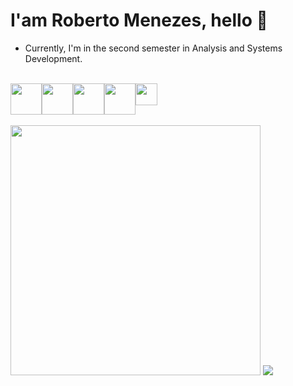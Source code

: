 <h1>I'am Roberto Menezes, hello 👋</h1>

- Currently, I'm in the second semester in Analysis and Systems Development. 

<br>
<section style="display: flex;">
    <img src="https://upload.wikimedia.org/wikipedia/commons/thumb/9/99/Unofficial_JavaScript_logo_2.svg/1200px-Unofficial_JavaScript_logo_2.svg.png" style="width:50px;">
    <img src="https://encrypted-tbn0.gstatic.com/images?q=tbn:ANd9GcS0UwCF_o_Dmq3pcQwVPAcHquwJckGUFKydbA&usqp=CAU" style="width: 50px;">
    <img src="https://upload.wikimedia.org/wikipedia/commons/thumb/c/c3/Python-logo-notext.svg/1869px-Python-logo-notext.svg.png" style="width:50px;">
    <img src="https://cdn-icons-png.flaticon.com/512/5968/5968282.png" style="width:50px;">
    <img src="https://static-00.iconduck.com/assets.00/sql-database-generic-icon-1521x2048-d0vdpxpg.png" style="width:35px;">
</section>
<br>
<div>
    <img width="400px" src="https://github-readme-stats.vercel.app/api?username=RobertSDM&show_icons=true&theme=tokyonight" />
    <img src="https://github-readme-stats.vercel.app/api/top-langs/?username=RobertSDM&layout=compact&theme=tokyonight"/> 
</div>
